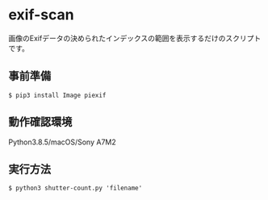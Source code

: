# exif-scan
画像のExifデータの決められたインデックスの範囲を表示するだけのスクリプトです。


## 事前準備
```shell
$ pip3 install Image piexif
```


## 動作確認環境
Python3.8.5/macOS/Sony A7M2


## 実行方法
```shell
$ python3 shutter-count.py 'filename'
```
